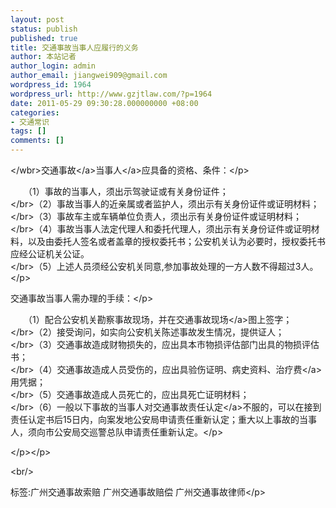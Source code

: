 ```yaml
---
layout: post
status: publish
published: true
title: 交通事故当事人应履行的义务
author: 本站记者
author_login: admin
author_email: jiangwei909@gmail.com
wordpress_id: 1964
wordpress_url: http://www.gzjtlaw.com/?p=1964
date: 2011-05-29 09:30:28.000000000 +08:00
categories:
- 交通常识
tags: []
comments: []
---
```

<p><p><wbr><&#47;wbr><a>交通事故<&#47;a><a>当事人<&#47;a>应具备的资格、条件：<&#47;p><p>　　（1）事故的当事人，须出示驾驶证或有关身份证件；<br><&#47;br>（2）事故当事人的近亲属或者监护人，须出示有关身份证件或证明材料；<br><&#47;br>（3）事故车主或车辆单位负责人，须出示有关身份证件或证明材料；<br><&#47;br>（4）事故当事人法定代理人和委托代理人，须出示有关身份证件或证明材料，以及由委托人签名或者盖章的授权委托书；公安机关认为必要时，授权委托书应经公证机关公证。<br><&#47;br>（5）上述人员须经公安机关同意,参加事故处理的一方人数不得超过3人。<&#47;p><p>交通事故当事人需办理的手续：<&#47;p><p>　　（1）配合公安机关勘察事故现场，并在<a>交通事故现场<&#47;a>图上签字；<br><&#47;br>（2）接受询问，如实向公安机关陈述事故发生情况，提供证人；<br><&#47;br>（3）交通事故造成财物损失的，应出具本市物损评估部门出具的物损评估书；<br><&#47;br>（4）交通事故造成人员受伤的，应出具验伤证明、病史资料、<a>治疗费<&#47;a>用凭据；<br><&#47;br>（5）交通事故造成人员死亡的，应出具死亡证明材料；<br><&#47;br>（6）一般以下事故的当事人对交通事故<a>责任认定<&#47;a>不服的，可以在接到责任认定书后15日内，向案发地公安局申请责任重新认定；重大以上事故的当事人，须向市公安局交巡警总队申请责任重新认定。<&#47;p><p><&#47;p><&#47;p><br&#47;><p>标签:广州交通事故索赔 广州交通事故赔偿 广州交通事故律师<&#47;p>
